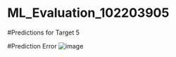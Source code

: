 # ML_Evaluation_102203905

#Predictions for Target 5

#Prediction Error
![image](https://github.com/user-attachments/assets/12bf56a6-f377-4a98-8f4f-58adb528da6c)

#
